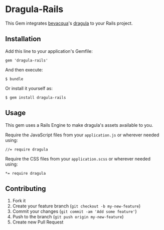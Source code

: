 # Dragula-Rails

This Gem integrates [bevacqua](https://github.com/bevacqua)'s
[dragula](https://github.com/bevacqua/dragula/) to your Rails project.

## Installation

Add this line to your application's Gemfile:

    gem 'dragula-rails'

And then execute:

    $ bundle

Or install it yourself as:

    $ gem install dragula-rails

## Usage

This gem uses a Rails Engine to make dragula's assets available to you.

Require the JavaScript files from your `application.js` or wherever needed using:

```
//= require dragula
```

Require the CSS files from your `application.scss` or wherever needed using:

```
*= require dragula
```

## Contributing

1. Fork it
2. Create your feature branch (`git checkout -b my-new-feature`)
3. Commit your changes (`git commit -am 'Add some feature'`)
4. Push to the branch (`git push origin my-new-feature`)
5. Create new Pull Request

